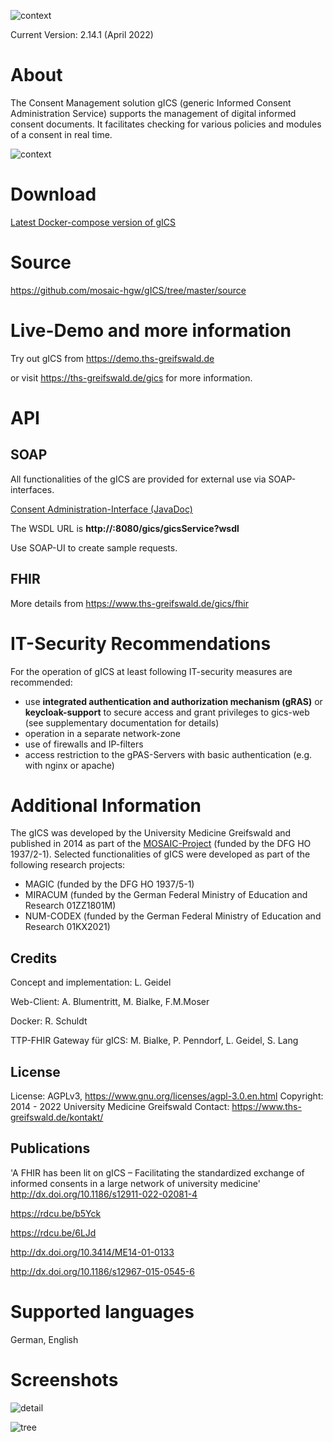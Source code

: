 
![context](https://user-images.githubusercontent.com/12081369/49164555-a27e5180-f32f-11e8-8725-7b97e35134b5.png)

Current Version: 2.14.1 (April 2022)

# About #
The Consent Management solution gICS (generic Informed Consent Administration Service) supports the management of digital informed consent documents. It facilitates checking  for various policies and modules of a consent in real time.

![context](https://user-images.githubusercontent.com/22166209/42631209-c1a9e236-85d9-11e8-94e8-74b5022a2f43.PNG)

# Download #

[Latest Docker-compose version of gICS](https://www.ths-greifswald.de/gics/#_download "")

# Source #

https://github.com/mosaic-hgw/gICS/tree/master/source

# Live-Demo and more information #

Try out gICS from https://demo.ths-greifswald.de

or visit https://ths-greifswald.de/gics for more information.

# API

## SOAP

All functionalities of the gICS are provided for external use via SOAP-interfaces.

[Consent Administration-Interface (JavaDoc)](https://www.ths-greifswald.de/gics/doc "")

The WSDL URL is <strong>http://<YOUR IPADDRESS>:8080/gics/gicsService?wsdl</strong>

Use SOAP-UI to create sample requests.

## FHIR

More details from https://www.ths-greifswald.de/gics/fhir

# IT-Security Recommendations #

For the operation of gICS at least following IT-security measures are recommended:

* use **integrated authentication and authorization mechanism (gRAS)** or **keycloak-support** to secure access and grant privileges to gics-web (see supplementary documentation for details)
* operation in a separate network-zone
* use of firewalls and IP-filters
* access restriction to the gPAS-Servers with basic authentication (e.g. with nginx or apache)

# Additional Information #

The gICS was developed by the University Medicine Greifswald and published in 2014 as part of the [MOSAIC-Project](https://ths-greifswald.de/mosaic "")  (funded by the DFG HO 1937/2-1). Selected
functionalities of gICS were developed as part of the following research projects:

- MAGIC (funded by the DFG HO 1937/5-1)
- MIRACUM (funded by the German Federal Ministry of Education and Research 01ZZ1801M)
- NUM-CODEX (funded by the German Federal Ministry of Education and Research 01KX2021)

## Credits ##

Concept and implementation: L. Geidel

Web-Client: A. Blumentritt, M. Bialke, F.M.Moser

Docker: R. Schuldt

TTP-FHIR Gateway für gICS: M. Bialke, P. Penndorf, L. Geidel, S. Lang

## License ##

License: AGPLv3, https://www.gnu.org/licenses/agpl-3.0.en.html
Copyright: 2014 - 2022 University Medicine Greifswald
Contact: https://www.ths-greifswald.de/kontakt/

## Publications ##
'A FHIR has been lit on gICS – Facilitating the standardized exchange of informed consents in a large network of university medicine'
http://dx.doi.org/10.1186/s12911-022-02081-4

https://rdcu.be/b5Yck

https://rdcu.be/6LJd

http://dx.doi.org/10.3414/ME14-01-0133

http://dx.doi.org/10.1186/s12967-015-0545-6

# Supported languages #
German, English

# Screenshots #

![detail](https://user-images.githubusercontent.com/22166209/42631227-d0d2c688-85d9-11e8-9612-4f7994d4e49c.PNG)

![tree](https://user-images.githubusercontent.com/22166209/42631235-da0df7b8-85d9-11e8-9069-a3d4ad62cd53.PNG)